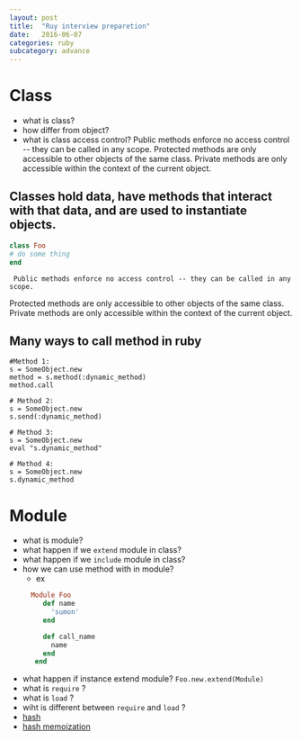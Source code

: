 ```yaml
---
layout: post
title:  "Ruy interview preparetion"
date:   2016-06-07
categories: ruby
subcategory: advance
---
```


# Class
- what is class?
- how differ from object?
- what is class access control?
    Public methods enforce no access control -- they can be called in any scope.
    Protected methods are only accessible to other objects of the same class.
    Private methods are only accessible within the context of the current object.

 ## Classes hold data, have methods that interact with that data, and are used to instantiate objects.
 ```ruby
 class Foo
 # do some thing
 end
 ```
     Public methods enforce no access control -- they can be called in any scope.
 Protected methods are only accessible to other objects of the same class.
 Private methods are only accessible within the context of the current object.

## Many ways to call method in ruby
```ruy
#Method 1:
s = SomeObject.new
method = s.method(:dynamic_method)
method.call

# Method 2:
s = SomeObject.new
s.send(:dynamic_method)

# Method 3:
s = SomeObject.new
eval "s.dynamic_method"

# Method 4:
s = SomeObject.new
s.dynamic_method

```
# Module
 - what is module?
 - what happen if we `extend` module in class?
 - what happen if we `include` module in class?
 - how we can use method with in module?
     - ex
     ```ruby 
       Module Foo
          def name
            'sumon'
          end

          def call_name
            name
          end
        end
     ```
 - what happen if instance extend module?
       `Foo.new.extend(Module)`
 - what is `require` ?
 - what is `load` ?
 - wiht is different between `require` and `load` ?
 - [hash](http://thirtysixthspan.com/posts/tag/ruby)
 - [hash memoization](http://www.justinweiss.com/articles/4-simple-memoization-patterns-in-ruby-and-one-gem/)
